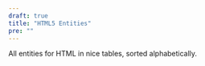 ```yaml
---
draft: true
title: "HTML5 Entities"
pre: ""
---
```


All entities for HTML in nice tables, sorted alphabetically.